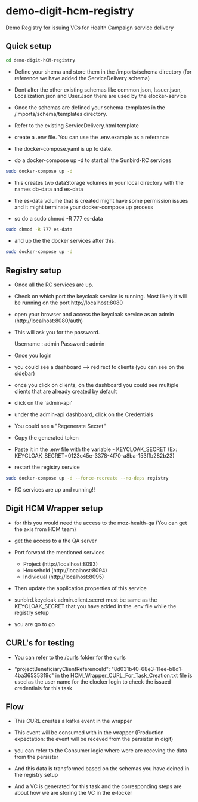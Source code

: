 # demo-digit-hcm-registry
Demo Registry for issuing VCs for Health Campaign service delivery

## Quick setup 

```bash
cd demo-digit-hCM-registry
```

- Define your shema and store them in the /imports/schema directory (for reference we have added the ServiceDelivery schema)

- Dont alter the other existing schemas like common.json, Issuer.json, Localization.json and User.Json there are used by the elocker-service

- Once the schemas are defined your schema-templates in the /imports/schema/templates directory. 

- Refer to the existing ServiceDelivery.html template

- create a .env file. You can use the .env.example as a referance

- the docker-compose.yaml is up to date. 

- do a docker-compose up -d to start all the Sunbird-RC services  

```bash
sudo docker-compose up -d
```

- this creates two dataStorage volumes in your local directory with the names db-data and es-data

- the es-data volume that is created might have some permission issues and it might terminate your docker-compose up process 

- so do a sudo chmod -R 777 es-data 

```bash
sudo chmod -R 777 es-data 
```

- and up the the docker services after this.

```bash
sudo docker-compose up -d
```

## Registry setup 



- Once all the RC services are up. 

- Check on which port the keycloak service is running. Most likely it will be running on the port http://localhost:8080 

- open your browser and access the keycloak service as an admin (http://localhost:8080/auth)

- This will ask you for the password. 
    
    Username : admin 
    Password : admin

- Once you login 

- you could see a dashboard --> redirect to clients (you can see on the sidebar)

- once you click on clients, on the dashboard you could see multiple clients that are already created by default 

- click on the 'admin-api' 

- under the admin-api dashboard, click on the Credentials

- You could see a "Regenerate Secret"

- Copy the generated token 

- Paste it in the .env file with the variable - KEYCLOAK_SECRET (Ex: KEYCLOAK_SECRET=0123c45e-3378-4f70-a8ba-153ffb282b23)

- restart the registry service 

```bash
sudo docker-compose up -d --force-recreate --no-deps registry
```

- RC services are up and running!!

## Digit HCM Wrapper setup 

- for this you would need the access to the moz-health-qa (You can get the axis from HCM team)

- get the access to a the QA server 

- Port forward the mentioned services 

    - Project    (http://localhost:8093)
    - Household  (http://localhost:8094)
    - Individual (http://localhost:8095)

- Then update the application.properties of this service 

- sunbird.keycloak.admin.client.secret must be same as the KEYCLOAK_SECRET that you have added in the .env file while the registry setup

- you are go to go


## CURL's for testing

- You can refer to the /curls folder for the curls

-  "projectBeneficiaryClientReferenceId": "8d031b40-68e3-11ee-b8d1-4ba36535319c" in the HCM_Wrapper_CURL_For_Task_Creation.txt file is used as the user name for the elocker login to check the issued credentials for this task 

## Flow 

- This CURL creates a kafka event in the wrapper 

- This event will be consumed with in the wrapper (Production expectation: the event will be receved from the persister in digit)

- you can refer to the Consumer logic where were are receving the data from the persister 

- And this data is transformed based on the schemas you have deined in the registry setup 

- And a VC is generated for this task and the corresponding steps are about how we are storing the VC in the e-locker






